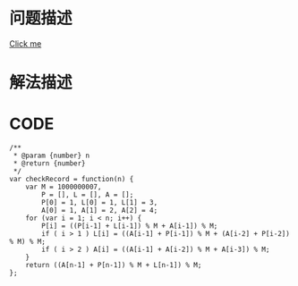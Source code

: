 # 问题描述

[Click me](https://leetcode.com/problems/student-attendance-record-ii/description/)

# 解法描述

# CODE
```
/**
 * @param {number} n
 * @return {number}
 */
var checkRecord = function(n) {
    var M = 1000000007,
        P = [], L = [], A = [];
        P[0] = 1, L[0] = 1, L[1] = 3,
        A[0] = 1, A[1] = 2, A[2] = 4;
    for (var i = 1; i < n; i++) {
        P[i] = ((P[i-1] + L[i-1]) % M + A[i-1]) % M;
        if ( i > 1 ) L[i] = ((A[i-1] + P[i-1]) % M + (A[i-2] + P[i-2]) % M) % M;
        if ( i > 2 ) A[i] = ((A[i-1] + A[i-2]) % M + A[i-3]) % M;
    }
    return ((A[n-1] + P[n-1]) % M + L[n-1]) % M;
};
```
